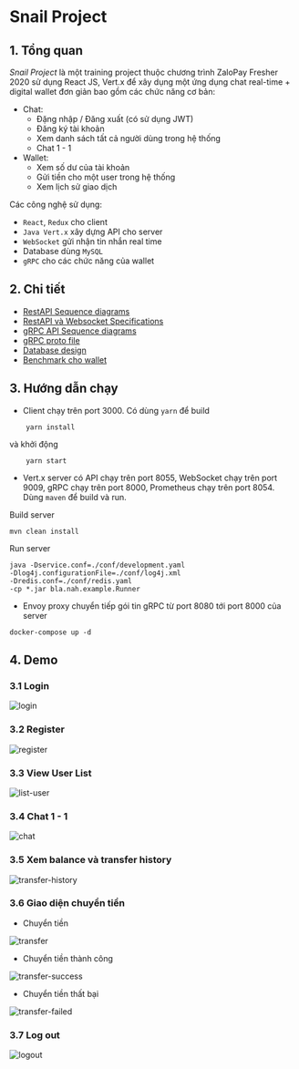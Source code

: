 # Snail Project

## 1. Tổng quan

*Snail Project* là một training project thuộc chương trình ZaloPay Fresher 2020 sử dụng React JS, Vert.x để xây dụng một ứng dụng chat real-time + digital wallet đơn giản bao gồm các chức năng cơ bản:

- Chat:
  - Đặng nhập / Đăng xuất (có sử dụng JWT)
  - Đăng ký tài khoản
  - Xem danh sách tất cả người dùng trong hệ thống
  - Chat 1 - 1
- Wallet:
  - Xem số dư của tài khoản
  - Gửi tiền cho một user trong hệ thống
  - Xem lịch sử giao dịch

Các công nghệ sử dụng:

- `React`, `Redux` cho client
- `Java Vert.x` xây dựng API cho server
- `WebSocket` gửi nhận tin nhắn real time
- Database dùng `MySQL`
- `gRPC` cho các chức năng của wallet

## 2. Chi tiết

- [RestAPI Sequence diagrams](docs/chatapp/Sequence-Diagram.md)
- [RestAPI và Websocket Specifications](https://app.swaggerhub.com/apis/minhduc2803/Snail-Project/1.0.0)
- [gRPC API Sequence diagrams](docs/paymentapp/README.md)
- [gRPC proto file](docs/paymentapp/grpc-api/fintech.proto)
- [Database design](images/mysql/current-fintech-diagram.png)
- [Benchmark cho wallet](docs/paymentapp/benchmark.md)
  
## 3. Hướng dẫn chạy

- Client chạy trên port 3000. Có dùng `yarn` để build
  
```shell script
    yarn install
```

và khởi động

```shell script
    yarn start
```

- Vert.x server có API chạy trên port 8055, WebSocket chạy trên port 9009, gRPC chạy trên port 8000, Prometheus chạy trên port 8054. Dùng `maven` để build và run.

Build server
  
```shell script
mvn clean install
```

Run server
  
```shell script
java -Dservice.conf=./conf/development.yaml
-Dlog4j.configurationFile=./conf/log4j.xml
-Dredis.conf=./conf/redis.yaml
-cp *.jar bla.nah.example.Runner
```

- Envoy proxy chuyển tiếp gói tin gRPC từ port 8080 tới port 8000 của server

```shell script
docker-compose up -d
```
  
## 4. Demo

### 3.1 Login

![login](images/demo/login.png)

### 3.2 Register

![register](images/demo/register.png)

### 3.3 View User List

![list-user](images/demo/viewuser.png)

### 3.4 Chat 1 - 1

![chat](images/demo/chat.png)

### 3.5 Xem balance và transfer history

![transfer-history](images/demo/transfer_history.png)

### 3.6 Giao diện chuyển tiền

- Chuyển tiền

![transfer](images/demo/transfer.png)

- Chuyển tiền thành công

![transfer-success](images/demo/transfer_success.png)

- Chuyển tiền thất bại

![transfer-failed](images/demo/transfer_failed.png)

### 3.7 Log out

![logout](images/demo/logout.png)